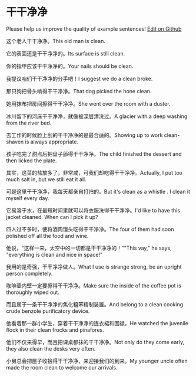 # 干干净净

Please help us improve the quality of example sentences! [Edit on Github](https://github.com/jiyushe/jiyu-example-sentence-source/blob/main/chinese/ganganjingjing.md)

<p><span class="chinese">这个老人干干净净。</span><span class="english">This old man is clean.</span></p>

<p><span class="chinese">它的表面还是干干净净的。</span><span class="english">Its surface is still clean.</span></p>

<p><span class="chinese">你的指甲应该干干净净的。</span><span class="english">Your nails should be clean.</span></p>

<p><span class="chinese">我提议咱们干干净净的分手吧！</span><span class="english">I suggest we do a clean broke.</span></p>

<p><span class="chinese">那只狗把骨头啃得干干净净。</span><span class="english">That dog picked the hone clean.</span></p>

<p><span class="chinese">她用抹布把房间擦得干干净净。</span><span class="english">She went over the room with a duster.</span></p>

<p><span class="chinese">冰川留下的河床干干净净，就像被深层清洗过。</span><span class="english">A glacier with a deep washing from the river bed.</span></p>

<p><span class="chinese">去工作的时候脸上刮的干干净净的是最合适的。</span><span class="english">Showing up to work clean-shaven is always appropriate.</span></p>

<p><span class="chinese">孩子吃完了甜点后把盘子舔得干干净净。</span><span class="english">The child finished the dessert and then licked the plate.</span></p>

<p><span class="chinese">其实，这菜的盐放多了，非常咸，可我们却吃得干干净净。</span><span class="english">Actually, I put too much salt in, but we still eat it all.</span></p>

<p><span class="chinese">可是这里干干净净，我每天都亲自打扫的。</span><span class="english">But it's clean as a whistle . l clean it myself every day.</span></p>

<p><span class="chinese">它易溶于水，在最短时间里就可以将衣服洗得干干净净。</span><span class="english">I'd like to have this jacket cleaned. When can I pick it up?</span></p>

<p><span class="chinese">四人过不多时，便将酒肉馒头吃得干干净净。</span><span class="english">The four of them had soon polished off all the food and wine.</span></p>

<p><span class="chinese">他说，“这样一来，太空中的一切都是干干净净的！”</span><span class="english">"This vay," he says, "everything is clean and nice in space!"</span></p>

<p><span class="chinese">我用的是奇强，干干净净做人。</span><span class="english">What I use is strange strong, be an upright person completely.</span></p>

<p><span class="chinese">咖啡壶内壁一定要擦得干干净净。</span><span class="english">Make sure the inside of the coffee pot is thoroughly wiped out.</span></p>

<p><span class="chinese">而且属于一条干干净净的焦化粗苯精制装置。</span><span class="english">And belong to a clean cooking crude benzole purificatory device.</span></p>

<p><span class="chinese">他看着那一群小学生，穿着干干净净的连衣裙和围襟。</span><span class="english">He watched the juvenile flock in their clean frocks and pinafores.</span></p>

<p><span class="chinese">他们不仅来得早，而且把课桌都抹的干干净净。</span><span class="english">Not only do they come early, they also clean the desks very often.</span></p>

<p><span class="chinese">小舅总会把屋子收拾得干干净净，来迎接我们的到来。</span><span class="english">My younger uncle often made the room clean to welcome our arrivals.</span></p>

